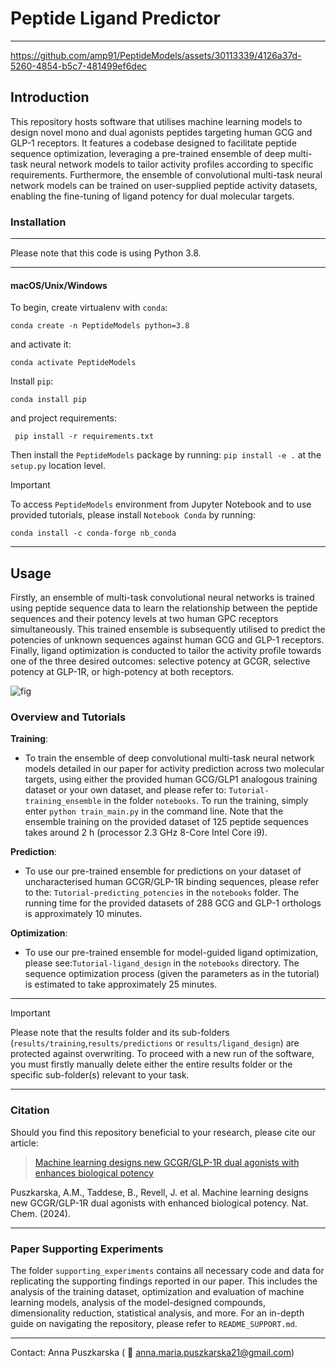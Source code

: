# Peptide Ligand Predictor 
______________________________

https://github.com/amp91/PeptideModels/assets/30113339/4126a37d-5260-4854-b5c7-481499ef6dec


## Introduction 
This repository hosts software that utilises machine learning models to design 
novel mono and dual agonists peptides targeting human GCG and GLP-1 receptors. 
It features a codebase designed to facilitate peptide sequence optimization, 
leveraging a pre-trained ensemble of deep multi-task neural network models to
tailor activity profiles according to specific requirements. Furthermore, the 
ensemble of convolutional multi-task neural network models can be trained on
user-supplied peptide activity datasets, enabling the fine-tuning of ligand potency
for dual molecular targets.

### Installation
______________________________
Please note that this code is using Python 3.8.
______________________________

#### macOS/Unix/Windows
To begin, create virtualenv with ```conda```:

```conda create -n PeptideModels python=3.8```

and activate it:

```conda activate PeptideModels```

Install ```pip```:

``` conda install pip ```

and project requirements: 

``` pip install -r requirements.txt```

Then install the ```PeptideModels``` package by running:
```pip install -e .``` at the ```setup.py``` location level.

> [!IMPORTANT] 
> To access ```PeptideModels``` environment from Jupyter Notebook and to use
provided tutorials, please install ```Notebook Conda``` by running:

```conda install -c conda-forge nb_conda```
_____________________________

## Usage
Firstly, an ensemble of multi-task convolutional neural networks is trained using 
peptide sequence data to learn the relationship between the peptide sequences and
their potency levels at two human GPC receptors simultaneously. 
This trained ensemble is subsequently utilised to predict the potencies 
of unknown sequences against human GCG and GLP-1 receptors. Finally, ligand 
optimization is conducted to tailor the activity profile towards one of the three
desired outcomes: selective potency at GCGR, selective potency at 
GLP-1R, or high-potency at both receptors.

![fig](peptide_models/figures/diag.jpg)

### Overview and Tutorials

**Training**:
- To train the ensemble of deep convolutional multi-task neural network models
detailed in our paper for activity prediction across two molecular targets, 
using either the provided human GCG/GLP1 analogous training dataset or your own 
dataset, and please refer to:
```Tutorial-training_ensemble``` in the folder ```notebooks```. 
To run the training, simply enter ``python train_main.py`` in the command line.
Note that the ensemble training on the provided dataset of 125 peptide sequences takes around 
2 h (processor 2.3 GHz 8-Core Intel Core i9).

**Prediction**:
- To use our pre-trained ensemble for predictions on your dataset of uncharacterised
human GCGR/GLP-1R binding sequences, please refer to the:
```Tutorial-predicting_potencies``` in the ```notebooks``` folder. The running time
for the provided datasets of 288 GCG and GLP-1 orthologs is approximately 10 minutes.

**Optimization**:
- To use our pre-trained ensemble for model-guided ligand optimization, please 
see:```Tutorial-ligand_design``` in the ```notebooks``` directory. The sequence 
optimization process (given the parameters as in the tutorial) is estimated to 
take approximately 25 minutes.

______________________________
> [!IMPORTANT]
> Please note that the results folder and its sub-folders 
> (```results/training```,```results/predictions``` or ```results/ligand_design```) 
> are protected against overwriting. To proceed with a new run of the software, 
> you must firstly manually delete either the entire results folder or the specific
> sub-folder(s) relevant to your task.
______________________________

### Citation
Should you find this repository beneficial to your research, please cite our article:
> [Machine learning designs new GCGR/GLP-1R dual agonists with enhances biological potency](https://www.nature.com/articles/s41557-024-01532-x)

Puszkarska, A.M., Taddese, B., Revell, J. et al. Machine learning designs new GCGR/GLP-1R
dual agonists with enhanced biological potency. Nat. Chem. (2024).
______________________________

### Paper Supporting Experiments 

The folder ```supporting_experiments``` contains all necessary code and data for replicating the 
supporting findings reported in our paper. This includes the analysis of the training dataset, 
optimization and evaluation of machine learning models, analysis 
of the model-designed compounds, dimensionality reduction, statistical analysis, 
and more. For an in-depth guide on navigating the repository, please refer to
```README_SUPPORT.md```.

-------------------------------
Contact: Anna Puszkarska ( :e-mail: anna.maria.puszkarska21@gmail.com)
